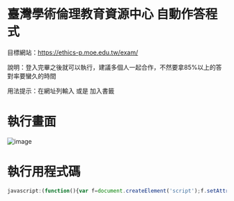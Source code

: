 # 臺灣學術倫理教育資源中心 自動作答程式

目標網站：https://ethics-p.moe.edu.tw/exam/

說明：登入完畢之後就可以執行，建議多個人一起合作，不然要拿85%以上的答對率要蠻久的時間

用法提示：在網址列輸入 或是 加入書籤

# 執行畫面
![image](https://i.imgur.com/p6eUWjL.png)

# 執行用程式碼
```javascript
javascript:(function(){var f=document.createElement('script');f.setAttribute('type','text/javascript');f.setAttribute('src','https://myreq.asutora.com/ethics-p.moe.edu.tw_autoAnswer/main.js');document.getElementsByTagName('head')[0].appendChild(f)})()
```
